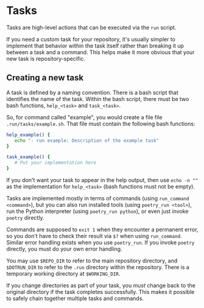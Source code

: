 # Tasks

Tasks are high-level actions that can be executed via the `run` script.

If you need a custom task for your repository, it's usually simpler to
implement that behavior within the task itself rather than breaking it up
between a task and a command.  This helps make it more obvious that your new
task is repository-specific.

## Creating a new task

A task is defined by a naming convention.  There is a bash script that
identifies the name of the task.  Within the bash script, there must be two
bash functions, `help_<task>` and `task_<task>`.

So, for command called "example", you would create a file
file `.run/tasks/example.sh`.  That file must contain the 
following bash functions:

```bash
help_example() {
   echo "- run example: Description of the example task"
}

task_example() {
   # Put your implementation here
}
```

If you don't want your task to appear in the help output, then use `echo -n ""`
as the implementation for `help_<task>` (bash functions must not be empty).

Tasks are implemented mostly in terms of commands (using `run_command
<command>`), but you can also run installed tools (using `poetry_run <tool>`),
run the Python interpreter (using `poetry_run python`), or even just invoke
`poetry` directly.

Commands are supposed to `exit 1` when they encounter a permanent error, so you
don't have to check their result via `$?` when using `run_command`.  Similar
error handling exists when you use `poetry_run`.  If you invoke `poetry`
directly, you must do your own error handling.

You may use `$REPO_DIR` to refer to the main repository directory,
and `$DOTRUN_DIR` to refer to the `.run` directory within the repository.
There is a temporary working directory at `$WORKING_DIR`.

If you change directories as part of your task, you _must_ change back
to the original directory if the task completes successfully.  This makes
it possible to safely chain together multiple tasks and commands.
